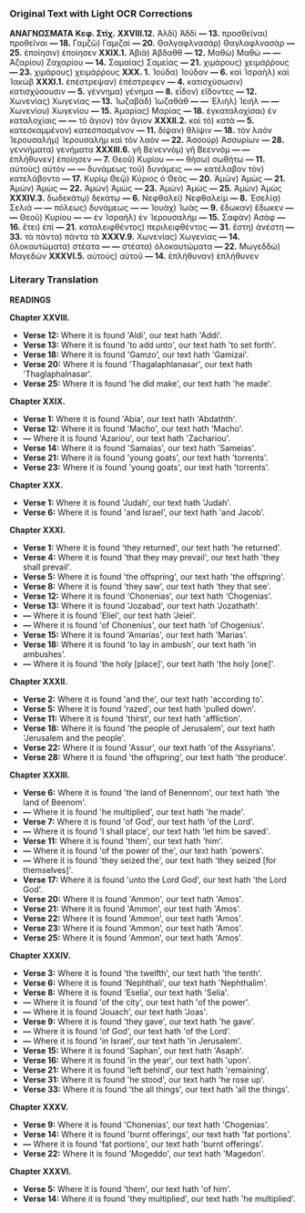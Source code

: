 ### Original Text with Light OCR Corrections

**ΑΝΑΓΝΩΣΜΑΤΑ**
**Κεφ. Στίχ.**
**XXVIII.12.** Ἀλδὶ) Ἀδδὶ
**— 13.** προσθεῖναι) προθεῖναι
**— 18.** Γαμζῶ) Γαμιζαὶ
**— 20.** Θαλγαφλνασὰρ) Θαγλαφλνασὰρ
**— 25.** ἐποίησιν) ἐποίησεν
**XXIX.1.** Ἀβιὰ) Ἀβδαθθ
**— 12.** Μαθὼ) Μαθὼ
**— —** Ἀζαρίου) Ζαχαρίου
**— 14.** Σαμαίας) Σαμείας
**— 21.** χιμάρους) χειμάῤῥους
**— 23.** χιμάρους) χειμάῤῥους
**XXX. 1.** Ἰούδα) Ἰούδαν
**— 6.** καὶ Ἰσραὴλ) καὶ Ἰακὼβ
**XXXI.1.** ἐπέστρεψαν) ἐπέστρεφεν
**— 4.** κατισχύσωσιν) κατισχύσουσιν
**— 5.** γέννημα) γένημα
**— 8.** εἶδον) εἴδοντες
**— 12.** Χωνενίας) Χωγενίας
**— 13.** Ἰωζαβὰδ) Ἰωζαθὰθ
**— —** Ἐλιὴλ) Ἰειὴλ
**— —** Χωνενίου) Χωγενίου
**— 15.** Ἀμαρίας) Μαρίας
**— 18.** ἐγκαταλοχίσαι) ἐν καταλοχίαις
**— —** τὸ ἅγιον) τὸν ἅγιον
**XXXII.2.** καὶ τὸ) κατὰ
**— 5.** κατεσκαμμένον) κατεσπασμένον
**— 11.** δίψαν) θλίψιν
**— 18.** τὸν λαὸν Ἱερουσαλήμ) Ἱερουσαλὴμ καὶ τὸν λαὸν
**— 22.** Ἀσσούρ) Ἀσσυρίων
**— 28.** γεννήματα) γενήματα
**XXXIII.6.** γῆ Βενεννὸμ) γῆ Βεεννὸμ
**— —** ἐπλήθυνεν) ἐποίησεν
**— 7.** Θεοῦ) Κυρίου
**— —** θήσω) σωθήτω
**— 11.** αὐτοὺς) αὐτὸν
**— —** δυνάμεως τοῦ) δυνάμεις
**— —** κατέλαβον τὸν) κατελάβοντο
**— 17.** Κυρίῳ Θεῷ) Κύριος ὁ Θεὸς
**— 20.** Ἀμὼν) Ἀμὼς
**— 21.** Ἀμὼν) Ἀμὼς
**— 22.** Ἀμὼν) Ἀμὼς
**— 23.** Ἀμὼν) Ἀμὼς
**— 25.** Ἀμὼν) Ἀμὼς
**XXXIV.3.** δωδεκάτῳ) δεκάτῳ
**— 6.** Νεφθαλεί) Νεφθαλείμ
**— 8.** Ἐσελίᾳ) Σελιά
**— —** πόλεως) δυνάμεως
**— —** Ἰουὰχ) Ἰωὰς
**— 9.** ἔδωκαν) ἔδωκεν
**— —** Θεοῦ) Κυρίου
**— —** ἐν Ἰσραὴλ) ἐν Ἱερουσαλὴμ
**— 15.** Σαφὰν) Ἀσάφ
**— 16.** ἔτει) ἐπὶ
**— 21.** καταλειφθέντος) περιλειφθέντος
**— 31.** ἔστη) ἀνέστη
**— 33.** τὰ πάντα) πάντα τὰ
**XXXV.9.** Χωνενίας) Χωγενίας
**— 14.** ὁλοκαυτώματα) στέατα
**— —** στέατα) ὁλοκαυτώματα
**— 22.** Μωγεδδὼ) Μαγεδών
**XXXVI.5.** αὐτοὺς) αὐτοῦ
**— 14.** ἐπλήθυναν) ἐπλήθυνεν

### Literary Translation

**READINGS**

**Chapter XXVIII.**
*   **Verse 12:** Where it is found 'Aldi', our text hath 'Addi'.
*   **Verse 13:** Where it is found 'to add unto', our text hath 'to set forth'.
*   **Verse 18:** Where it is found 'Gamzo', our text hath 'Gamizai'.
*   **Verse 20:** Where it is found 'Thagalaphlanasar', our text hath 'Thaglaphalnasar'.
*   **Verse 25:** Where it is found 'he did make', our text hath 'he made'.

**Chapter XXIX.**
*   **Verse 1:** Where it is found 'Abia', our text hath 'Abdathth'.
*   **Verse 12:** Where it is found 'Macho', our text hath 'Macho'.
*   **—** Where it is found 'Azariou', our text hath 'Zachariou'.
*   **Verse 14:** Where it is found 'Samaias', our text hath 'Sameias'.
*   **Verse 21:** Where it is found 'young goats', our text hath 'torrents'.
*   **Verse 23:** Where it is found 'young goats', our text hath 'torrents'.

**Chapter XXX.**
*   **Verse 1:** Where it is found 'Judah', our text hath 'Judah'.
*   **Verse 6:** Where it is found 'and Israel', our text hath 'and Jacob'.

**Chapter XXXI.**
*   **Verse 1:** Where it is found 'they returned', our text hath 'he returned'.
*   **Verse 4:** Where it is found 'that they may prevail', our text hath 'they shall prevail'.
*   **Verse 5:** Where it is found 'the offspring', our text hath 'the offspring'.
*   **Verse 8:** Where it is found 'they saw', our text hath 'they that see'.
*   **Verse 12:** Where it is found 'Chonenias', our text hath 'Chogenias'.
*   **Verse 13:** Where it is found 'Jozabad', our text hath 'Jozathath'.
*   **—** Where it is found 'Eliel', our text hath 'Jeiel'.
*   **—** Where it is found 'of Chonenius', our text hath 'of Chogenius'.
*   **Verse 15:** Where it is found 'Amarias', our text hath 'Marias'.
*   **Verse 18:** Where it is found 'to lay in ambush', our text hath 'in ambushes'.
*   **—** Where it is found 'the holy [place]', our text hath 'the holy [one]'.

**Chapter XXXII.**
*   **Verse 2:** Where it is found 'and the', our text hath 'according to'.
*   **Verse 5:** Where it is found 'razed', our text hath 'pulled down'.
*   **Verse 11:** Where it is found 'thirst', our text hath 'affliction'.
*   **Verse 18:** Where it is found 'the people of Jerusalem', our text hath 'Jerusalem and the people'.
*   **Verse 22:** Where it is found 'Assur', our text hath 'of the Assyrians'.
*   **Verse 28:** Where it is found 'the offspring', our text hath 'the produce'.

**Chapter XXXIII.**
*   **Verse 6:** Where it is found 'the land of Benennom', our text hath 'the land of Beenom'.
*   **—** Where it is found 'he multiplied', our text hath 'he made'.
*   **Verse 7:** Where it is found 'of God', our text hath 'of the Lord'.
*   **—** Where it is found 'I shall place', our text hath 'let him be saved'.
*   **Verse 11:** Where it is found 'them', our text hath 'him'.
*   **—** Where it is found 'of the power of the', our text hath 'powers'.
*   **—** Where it is found 'they seized the', our text hath 'they seized [for themselves]'.
*   **Verse 17:** Where it is found 'unto the Lord God', our text hath 'the Lord God'.
*   **Verse 20:** Where it is found 'Ammon', our text hath 'Amos'.
*   **Verse 21:** Where it is found 'Ammon', our text hath 'Amos'.
*   **Verse 22:** Where it is found 'Ammon', our text hath 'Amos'.
*   **Verse 23:** Where it is found 'Ammon', our text hath 'Amos'.
*   **Verse 25:** Where it is found 'Ammon', our text hath 'Amos'.

**Chapter XXXIV.**
*   **Verse 3:** Where it is found 'the twelfth', our text hath 'the tenth'.
*   **Verse 6:** Where it is found 'Nephthali', our text hath 'Nephthalim'.
*   **Verse 8:** Where it is found 'Eselia', our text hath 'Selia'.
*   **—** Where it is found 'of the city', our text hath 'of the power'.
*   **—** Where it is found 'Jouach', our text hath 'Joas'.
*   **Verse 9:** Where it is found 'they gave', our text hath 'he gave'.
*   **—** Where it is found 'of God', our text hath 'of the Lord'.
*   **—** Where it is found 'in Israel', our text hath 'in Jerusalem'.
*   **Verse 15:** Where it is found 'Saphan', our text hath 'Asaph'.
*   **Verse 16:** Where it is found 'in the year', our text hath 'upon'.
*   **Verse 21:** Where it is found 'left behind', our text hath 'remaining'.
*   **Verse 31:** Where it is found 'he stood', our text hath 'he rose up'.
*   **Verse 33:** Where it is found 'the all things', our text hath 'all the things'.

**Chapter XXXV.**
*   **Verse 9:** Where it is found 'Chonenias', our text hath 'Chogenias'.
*   **Verse 14:** Where it is found 'burnt offerings', our text hath 'fat portions'.
*   **—** Where it is found 'fat portions', our text hath 'burnt offerings'.
*   **Verse 22:** Where it is found 'Mogeddo', our text hath 'Magedon'.

**Chapter XXXVI.**
*   **Verse 5:** Where it is found 'them', our text hath 'of him'.
*   **Verse 14:** Where it is found 'they multiplied', our text hath 'he multiplied'.